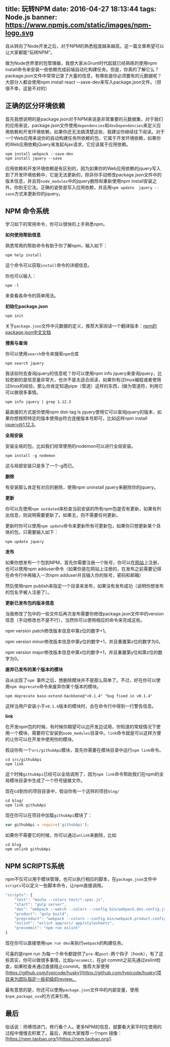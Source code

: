 title: 玩转NPM
date: 2016-04-27 18:13:44
tags: Node.js
banner: https://www.npmjs.com/static/images/npm-logo.svg
---

自从转向了Node开发之后，对于NPM的熟悉程度越来越高，这一篇文章希望可以让大家都能“玩转NPM”。

做为Node世界里的包管理器，我想大家从Grunt时代起就已经熟练的使用npm install命令来安装一些依赖完成前端自动化构建任务。但是，你真的了解它么？package.json文件中常常记录了大量的信息，有哪些是你必须要有的元数据呢？大部分人都会使用npm install react --save-dev来写入package.json文件。（但很不幸，这是不对的）

## 正确的区分环境依赖

首先我想说明的是package.json对于NPM来说是非常重要的元数据集，对于我们的应用来说，package.json文件使用`dependencies`和`devDependencies`来定义应用依赖和开发环境依赖，如果你还无法搞清楚这些，我建议你继续往下阅读。对于一个Web应用来说你的自动构建任务所依赖的包，它属于开发环境依赖，如果你的Web应用依赖jQuery来发起Ajax请求，它应该属于应用依赖。

    npm install webpack --save-dev
    npm install jquery --save

应用依赖和开发环境依赖是有区别的，因为如果你的Web应用依赖的jquery写入到了开发环境依赖中，它是无法更新的，除非你手动修改package.json文件中的版本信息，并且将`node_modules`中的jquery删除和重新使用npm install安装之外，你别无它法。正确的姿势是写入应用依赖，并且用`npm update  jquery --save`方式来更新你的jquery。

<!--more-->

## NPM 命令系统

学习如下的常用命令，你可以很快的上手熟悉npm。

**如何使用帮助信息**

熟悉常用的帮助命令有助于你了解npm，输入如下：

    npm help install

这个命令可以获取`install`命令的详细信息。

你也可以输入：

    npm -l

来查看各命令的简单用法。

**初始化package.json**

    npm init

关于`package.json`文件中元数据的定义，推荐大家阅读一个翻译版本：[npm的package.json中文文档](https://github.com/ericdum/mujiang.info/issues/6/)

**搜索与查询**

你可以使用`search`命令来搜索`npm`仓库

    npm search jquery

我该如何去查询jquery的信息呢？你可以使用npm info jquery来查询jquery，比较悲剧的是信息量非常大，也许不是太适合阅读，如果你有过linux编程或者使用过linux的经验，那么你肯定知道pipe（管道）这样的东西，|做为管道符，利用它可以做很多事情。

    npm info jquery | grep 1.12.3

最直接的方式是你使用npm dist-tag ls jquery使用它可以查询jquery的版本，如果你想按照特定的版本使用@符合连接版本号即可，比如这样npm install jquery@1.12.3。

**全局安装**

安装全局的包，比如我们经常使用的nodemon可以进行全局安装。

    npm install -g nodemon

这与局部安装只是多了一个-g而已。

**删除**

有安装那么肯定有对应的删除，使用npm uninstall jquery来删除你的jquery。

**更新**

你可以先使用`npm outdated`来检查当前安装的所有npm包是否有更新，如果有列出信息，则说明需要更新了。如果无，则不需要任何更新。

更新时你可以使用`npm update`命令来更新所有可更新包，如果你只想更新某个具体的包，只需要输入如下：

    npm update jquery

**发布**

如果你想发布一个包到NPM，首先你需要注册一个账号，你可以在[网站](https://www.npmjs.com/)上注册，也可以使用npm adduser命令（如果你是在网站上注册的，在发布之前需要记得在命令行中再输入一次npm adduser并且输入你的账号，密码和邮箱）

然后使用npm publish来指定一个目录来发布，如果没有发布成功（说明你想发布的包名字被人注册了）。

**更新已发布包的版本信息**

当我修改了包中的一些文件后再次发布需要你修改package.json文件中的version信息（手动修改也不是不行），当然你可以使用相应的命令来完成这些。

npm version patch修改版本信息中第z位的数字+1。

npm version minor修改版本信息中第y位的数字+1，并且重置第z位的数字为0。

npm version major修改版本信息中第x位的数字+1，并且重置第y位和第z位的数字为0。

**废弃已发布的某个版本的模块**

自从出现了`npm `事件之后，想删除模块并不是那么简单了。不过，好在你可以使用`npm deprecate`命令来废弃你某个版本的模块。

    npm deprecate base-extend-backbone@"<0.1.4" "bug fixed in v0.1.4"

这样当用户安装小于`v0.1.4`版本的模块时，会在命令行中得到一行警告信息。

**link**

在开发npm包的时候，有时候你期望可以边开发边试用，你知道的常规情况下使用一个模块，需要将它安装到`node_modules`目录中。`link`命令就是可以这样方便的让你可以在开发中使用你的模块。

假设你有一个`src/githubApi`模块，首先你需要在模块目录中运行`npm link`命令。

    cd src/githubApi
    npm link

这个时候`githubApi`已经可以全局调用了，因为`npm link`命令帮助我们在npm的全局模块目录中生成了一个符号链接文件。

现在cd到你的项目目录中，假设你有一个这样的项目`blog/`

    cd blog/
    npm link githubApi

现在你可以在项目中加载`githubApi`模块了：

```JavaScript
var githubApi = require('githubApi');
```

如果你不需要它的时候，你可以通过`unlink`来删除，比如

    cd blog
    npm unlink githubApi

## NPM SCRIPTS系统

npm不仅可以用于模块管理，也可以执行相应的脚本，在`package.json`文件中`scripts`可以定义一些脚本命令，让npm直接调用。

```JavaScript
"scripts": {
    "test": "mocha --colors test/*.spec.js",
    "start": "gulp server",
    "dev": "webpack --watch --colors --config bin/webpack.dev.config.js",
    "product": "gulp build",
    "preproduct": "webpack --colors --config bin/webpack.product.config.js --optimize-minimize",
    "eslint": "eslint app/src/ app/stylesheets",
    "precommit": "npm run eslint"
}
```

现在你可以直接使用`npm run dev`来执行`webpack`的构建任务。

可喜的是npm run 为每一个命令都提供了`pre-`和`post-`两个钩子（hook），有了这些其实，你可以做很多事情，比如`precommit`，在git commit之前先通过eslint检查，如果检查未通过直接阻止commit。推荐大家使用[https://github.com/typicode/husky](https://github.com/typicode/husky)项目来为团队指定一些初级的review。

最有意思的是，你还可以使用`package.json`文件中的内部变量，使用`$npm_package_xxx`的方式来引用。


## 最后

俗话说：师傅领进门，修行看个人。更多NPM的信息，就要看大家平时在使用的过程中慢慢去积累了。最后，再给大家推荐一个npm 镜像：[https://npm.taobao.org/](https://npm.taobao.org/)
